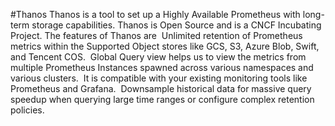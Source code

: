 #Thanos
Thanos is a tool to set up a Highly Available Prometheus with long-term storage capabilities. Thanos is Open Source and is a CNCF Incubating Project. The features of Thanos are 
Unlimited retention of Prometheus metrics within the Supported Object stores like GCS, S3, Azure Blob, Swift, and Tencent COS. 
Global Query view helps us to view the metrics from multiple Prometheus Instances spawned across various namespaces and various clusters. 
It is compatible with your existing monitoring tools like Prometheus and Grafana. 
Downsample historical data for massive query speedup when querying large time ranges or configure complex retention policies.
